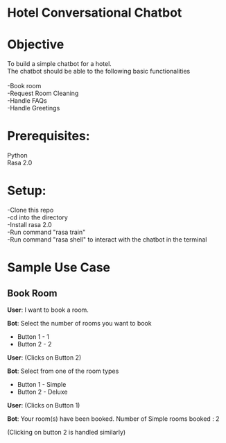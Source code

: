 # Hotel Conversational Chatbot

# Objective
To build a simple chatbot for a hotel. </br>
The chatbot should be able to the following basic functionalities </br> <br>
-Book room <br>
-Request Room Cleaning <br>
-Handle FAQs <br>
-Handle Greetings

# Prerequisites:
Python <br>
Rasa 2.0

# Setup:

-Clone this repo <br>
-cd into the directory <br>
-Install rasa 2.0 <br>
-Run command "rasa train"  <br>
-Run command "rasa shell" to interact with the chatbot in the terminal  <br>

# Sample Use Case
## Book Room

**User**: I want to book a room.

**Bot**: Select the number of rooms you want to book
- Button 1 - 1 
- Button 2 - 2

**User**: (Clicks on Button 2)

**Bot**: Select from one of the room types
- Button 1 - Simple 
- Button 2 - Deluxe

**User**: (Clicks on Button 1)

**Bot**: Your room(s) have been booked. Number of Simple rooms booked : 2

(Clicking on button 2 is handled similarly)
